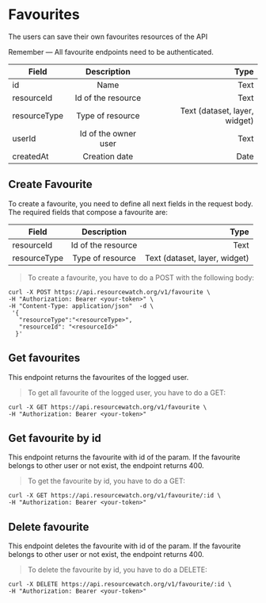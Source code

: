 # Favourites

The users can save their own favourites resources of the API

<aside class="notice">
Remember — All favourite endpoints need to be authenticated.
</aside>


| Field             | Description                                                                     | Type
| ------------------|:-----------------------------------------:                                      | -----:
| id                | Name                                                                            | Text
| resourceId        | Id of the resource                                                              | Text
| resourceType      | Type of resource                                                                | Text (dataset, layer, widget)
| userId            | Id of the owner user                                                            | Text
| createdAt         | Creation date                                                                   | Date



## Create Favourite

To create a favourite, you need to define all next fields in the request body. The required fields that compose a favourite are:

| Field             | Description                                                                     | Type
| ------------------|:-----------------------------------------:                                      | -----:
| resourceId        | Id of the resource                                                              | Text
| resourceType      | Type of resource                                                                | Text (dataset, layer, widget)


> To create a favourite, you have to do a POST with the following body:


```shell
curl -X POST https://api.resourcewatch.org/v1/favourite \
-H "Authorization: Bearer <your-token>" \
-H "Content-Type: application/json"  -d \
 '{
   "resourceType":"<resourceType>",
   "resourceId": "<resourceId>"
  }'
```

## Get favourites

This endpoint returns the favourites of the logged user.

> To get all favourite of the logged user, you have to do a GET:


```shell
curl -X GET https://api.resourcewatch.org/v1/favourite \
-H "Authorization: Bearer <your-token>"
```

## Get favourite by id

This endpoint returns the favourite with id of the param. If the favourite belongs to other user or not exist, the endpoint returns 400.

> To get the favourite by id, you have to do a GET:


```shell
curl -X GET https://api.resourcewatch.org/v1/favourite/:id \
-H "Authorization: Bearer <your-token>"
```

## Delete favourite

This endpoint deletes the favourite with id of the param. If the favourite belongs to other user or not exist, the endpoint returns 400.

> To delete the favourite by id, you have to do a DELETE:


```shell
curl -X DELETE https://api.resourcewatch.org/v1/favourite/:id \
-H "Authorization: Bearer <your-token>"
```

